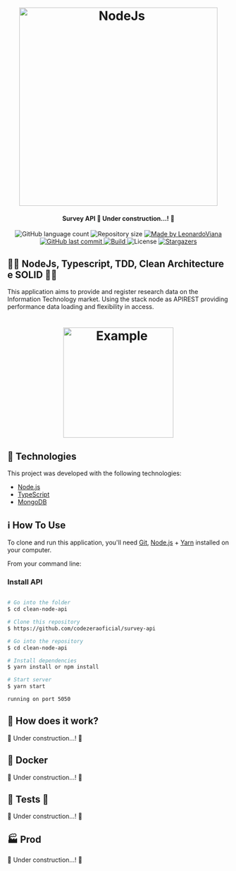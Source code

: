 
<h1 align="center">
    <img alt="NodeJs" title="#NodeJs" src="https://miro.medium.com/max/900/1*EaB5rd8ml5HL1KXFWkNeiA.png" width="450px" />
</h1>

<h4 align="center"> 
	 Survey API 🚧 Under construction...! 🚧 
</h4>
<p align="center">
  <img alt="GitHub language count" src="https://img.shields.io/github/languages/count/codezeraoficial/GoRentServer?color=%2304D361">

  <img alt="Repository size" src="https://img.shields.io/github/repo-size/codezeraoficial/survey-api">
	
  <a href="https://www.linkedin.com/in/leonardo-rviana/">
    <img alt="Made by LeonardoViana" src="https://img.shields.io/badge/made%20by-LeonardoViana-%2304D361">
  </a>

  <a href="https://github.com/codezeraoficial/survey-api/commits/master">
    <img alt="GitHub last commit" src="https://img.shields.io/github/last-commit/codezeraoficial/survey-api">
  </a>
  
  <a href="https://github.com/codezeraoficial/survey-api/commits/master">
    <img alt="Build" src="https://travis-ci.com/codezeraoficial/survey-api.svg?branch=master">
  </a>

  <img alt="License" src="https://img.shields.io/badge/license-MIT-brightgreen">
   <a href="https://github.com/codezeraoficial/survey-api/stargazers">
    <img alt="Stargazers" src="https://img.shields.io/github/stars/codezeraoficial/survey-api?style=social">
  </a>
</p>





## :man_technologist: NodeJs, Typescript, TDD, Clean Architecture e SOLID :construction_worker_man:

This application aims to provide and register research data on the Information Technology market. Using the stack node as APIREST providing performance
data loading and flexibility in access.

<h1 align="center">
    <img alt="Example" title="Example" src="https://www.infoq.com/i18n/software-architecture-trends-2019/styles/illustration.svg" width="250px" />
</h1>


## :rocket: Technologies

This project was developed with the following technologies:

- [Node.js][nodejs]
- [TypeScript][typescript]
- [MongoDB][mongodb]



## :information_source: How To Use

To clone and run this application, you'll need [Git](https://git-scm.com), [Node.js][nodejs] + [Yarn][yarn] installed on your computer.

From your command line:

### Install API 

```bash

# Go into the folder
$ cd clean-node-api

# Clone this repository
$ https://github.com/codezeraoficial/survey-api

# Go into the repository
$ cd clean-node-api

# Install dependencies
$ yarn install or npm install

# Start server
$ yarn start

running on port 5050
```

## :battery: How does it work? 

🚧 Under construction...! 🚧 

## :whale2: Docker

🚧 Under construction...! 🚧 

## :test_tube:  Tests  :test_tube:

🚧 Under construction...! 🚧 

## :factory: Prod

🚧 Under construction...! 🚧 

[nodejs]: https://nodejs.org/
[typescript]: https://www.typescriptlang.org/
[yarn]: https://yarnpkg.com/
[vs]: https://code.visualstudio.com/
[mongodb]: https://www.mongodb.com/cloud/atlas/
[insomnia]: https://insomnia.rest/
[surveyapi]: https://go-rent.herokuapp.com
[docker]: https://www.docker.com/
